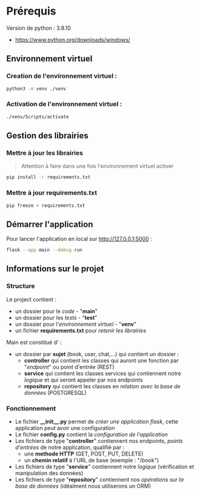 # Prérequis
Version de python : 3.8.10
- https://www.python.org/downloads/windows/

## Environnement virtuel
### Creation de l'environnement virtuel :
```sh
python3 -m venv ./venv
```

### Activation de l'environnement virtuel :
```sh
./venv/Scripts/activate
```

## Gestion des librairies
### Mettre à jour les librairies
> Attention à faire dans une fois l'environnement virtuel activer
```sh
pip install -r requirements.txt
```
### Mettre à jour requirements.txt

```sh
pip freeze > requirements.txt
```

## Démarrer l'application

Pour lancer l'application en local sur http://127.0.0.1:5000
:
```sh
flask --app main --debug run
```

## Informations sur le projet
### Structure
Le project contient :
- un dossier pour le _code_ - "**main**"
- un dossier pour les _tests_ - "**test**"
- un dossier pour l'_environnement virtuel_ - "**venv**"
- un fichier **requirements.txt** pour _retenir les librairies_ 

Main est constitué d' :
- un dossier par **sujet** (book, user, chat,...) qui contient un dossier :
  - **controller** qui contient les classes qui auront une fonction par "_endpoint_" ou point d'entrée (REST)
  - **service** qui contient les classes services qui contiennent notre _logique_ et qui seront appeler par nos endpoints
  - **repository** qui contient les classes en _relation avec la base de données_ (POSTGRESQL)

### Fonctionnement
- Le fichier **\_\_init__.py** permet de _créer une application flask_, cette application peut avoir une configuration
- Le fichier **config.py** contient la _configuration de l'application_
- Les fichiers de type "**controller**" contiennent nos endpoints, _points d'entrées_ de notre application, qualifié par :
  - une **methode HTTP** (GET, POST, PUT, DELETE)
  - un **chemin relatif** à l'URL de base (exemple : "/book")
- Les fichiers de type "**service**" contiennent notre _logique_ (vérification et manipulation des données)
- Les fichiers de type "**repository**" contiennent nos _opérations sur la base de données_ (idéalment nous utiliserons un ORM)